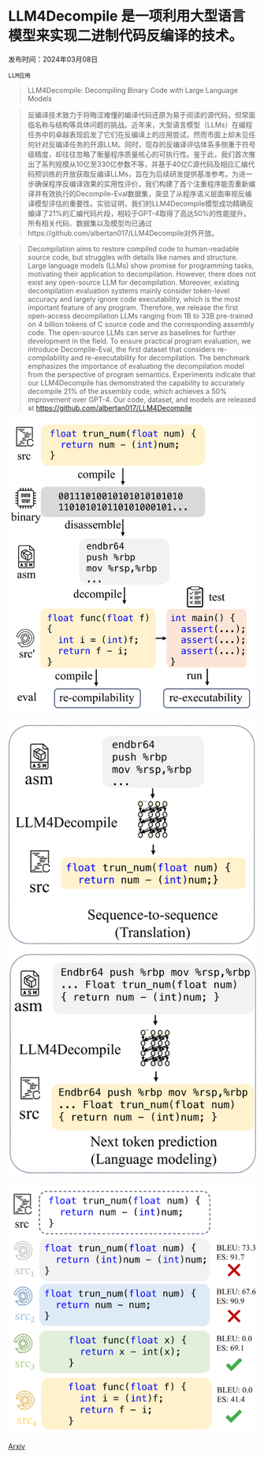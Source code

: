 # LLM4Decompile 是一项利用大型语言模型来实现二进制代码反编译的技术。

发布时间：2024年03月08日

`LLM应用`

> LLM4Decompile: Decompiling Binary Code with Large Language Models

> 反编译技术致力于将晦涩难懂的编译代码还原为易于阅读的源代码，但常面临名称与结构等具体问题的挑战。近年来，大型语言模型（LLMs）在编程任务中的卓越表现启发了它们在反编译上的应用尝试，然而市面上却未见任何针对反编译任务的开源LLM。同时，现存的反编译评估体系多侧重于符号级精度，却往往忽略了衡量程序质量核心的可执行性。鉴于此，我们首次推出了系列规模从10亿至330亿参数不等，并基于40亿C源代码及相应汇编代码预训练的开放获取反编译LLMs，旨在为后续研发提供基准参考。为进一步确保程序反编译效果的实用性评价，我们构建了首个注重程序能否重新编译并有效执行的Decompile-Eval数据集，突显了从程序语义层面审视反编译模型评估的重要性。实验证明，我们的LLM4Decompile模型成功精确反编译了21%的汇编代码片段，相较于GPT-4取得了高达50%的性能提升。所有相关代码、数据集以及模型均已通过https://github.com/albertan017/LLM4Decompile对外开放。

> Decompilation aims to restore compiled code to human-readable source code, but struggles with details like names and structure. Large language models (LLMs) show promise for programming tasks, motivating their application to decompilation. However, there does not exist any open-source LLM for decompilation. Moreover, existing decompilation evaluation systems mainly consider token-level accuracy and largely ignore code executability, which is the most important feature of any program. Therefore, we release the first open-access decompilation LLMs ranging from 1B to 33B pre-trained on 4 billion tokens of C source code and the corresponding assembly code. The open-source LLMs can serve as baselines for further development in the field. To ensure practical program evaluation, we introduce Decompile-Eval, the first dataset that considers re-compilability and re-executability for decompilation. The benchmark emphasizes the importance of evaluating the decompilation model from the perspective of program semantics. Experiments indicate that our LLM4Decompile has demonstrated the capability to accurately decompile 21% of the assembly code, which achieves a 50% improvement over GPT-4. Our code, dataset, and models are released at https://github.com/albertan017/LLM4Decompile

![LLM4Decompile 是一项利用大型语言模型来实现二进制代码反编译的技术。](../../../paper_images/2403.05286/x1.png)

![LLM4Decompile 是一项利用大型语言模型来实现二进制代码反编译的技术。](../../../paper_images/2403.05286/x2.png)

![LLM4Decompile 是一项利用大型语言模型来实现二进制代码反编译的技术。](../../../paper_images/2403.05286/x3.png)

[Arxiv](https://arxiv.org/abs/2403.05286)